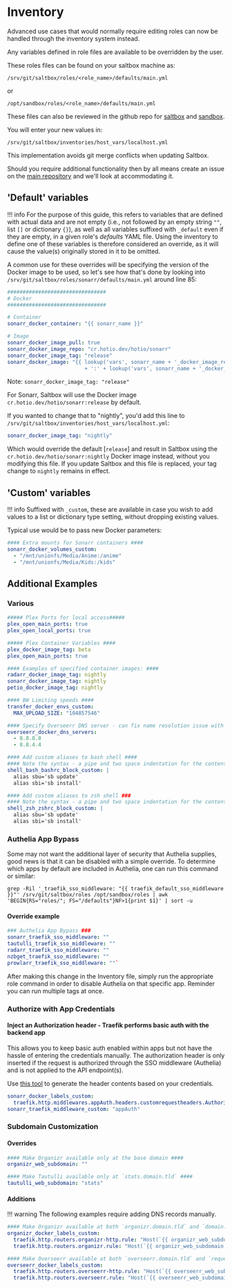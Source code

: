 # Inventory

Advanced use cases that would normally require editing roles can now be handled through the inventory system instead.

Any variables defined in role files are available to be overridden by the user.

These roles files can be found on your saltbox machine as:
```
/srv/git/saltbox/roles/<role_name>/defaults/main.yml
```
or 
```
/opt/sandbox/roles/<role_name>/defaults/main.yml
```

These files can also be reviewed in the github repo for [saltbox](https://github.com/saltyorg/Saltbox/tree/master/roles) and [sandbox](https://github.com/saltyorg/Saltbox/tree/master/roles).

You will enter your new values in:

```shell
/srv/git/saltbox/inventories/host_vars/localhost.yml
```

This implementation avoids git merge conflicts when updating Saltbox.

Should you require additional functionality then by all means create an issue on the [main repository](https://github.com/saltyorg/Saltbox/) and we'll look at accommodating it.

## 'Default' variables

!!! info
    For the purpose of this guide, this refers to variables that are defined with actual data and are not empty (i.e., not followed by an empty string `""`, list `[]` or dictionary `{}`), as well as all variables suffixed with `_default` even if they are empty, in a given role's _defaults_ YAML file. Using the inventory to define one of these variables is therefore considered an override, as it will cause the value(s) originally stored in it to be omitted.

A common use for these overrides will be specifying the version of the Docker image to be used, so let's see how that's done by looking into `/srv/git/saltbox/roles/sonarr/defaults/main.yml` around line 85:

``` yaml
################################
# Docker
################################

# Container
sonarr_docker_container: "{{ sonarr_name }}"

# Image
sonarr_docker_image_pull: true
sonarr_docker_image_repo: "cr.hotio.dev/hotio/sonarr"
sonarr_docker_image_tag: "release"
sonarr_docker_image: "{{ lookup('vars', sonarr_name + '_docker_image_repo', default=sonarr_docker_image_repo)
                         + ':' + lookup('vars', sonarr_name + '_docker_image_tag', default=sonarr_docker_image_tag) }}"
```

Note: `sonarr_docker_image_tag: "release"`

For Sonarr, Saltbox will use the Docker image `cr.hotio.dev/hotio/sonarr:release` by default.

If you wanted to change that to "nightly", you'd add this line to `/srv/git/saltbox/inventories/host_vars/localhost.yml`:

``` yaml
sonarr_docker_image_tag: "nightly"
```

Which would override the default [`release`] and result in Saltbox using the `cr.hotio.dev/hotio/sonarr:nightly` Docker image instead, without you modifying this file. If you update Saltbox and this file is replaced, your tag change to `nightly` remains in effect.

## 'Custom' variables

!!! info
    Suffixed with `_custom`, these are available in case you wish to add values to a list or dictionary type setting, without dropping existing values.

Typical use would be to pass new Docker parameters:

```yaml
#### Extra mounts for Sonarr containers ####
sonarr_docker_volumes_custom:
  - "/mnt/unionfs/Media/Anime:/anime"
  - "/mnt/unionfs/Media/Kids:/kids"
```

## Additional Examples

### Various

```yaml
##### Plex Ports for local access#####
plex_open_main_ports: true
plex_open_local_ports: true

##### Plex Container Variables ####
plex_docker_image_tag: beta
plex_open_main_ports: true

#### Examples of specified container images: ####
radarr_docker_image_tag: nightly
sonarr_docker_image_tag: nightly
petio_docker_image_tag: nightly

#### BW Limiting speeds ####
transfer_docker_envs_custom:
  MAX_UPLOAD_SIZE: "104857546"

#### Specify Overseerr DNS server - can fix name resolution issue with TMDb ####
overseerr_docker_dns_servers:
  - 8.8.8.8
  - 8.8.4.4

#### Add custom aliases to bash shell ####
#### Note the syntax - a pipe and two space indentation for the contents ####
shell_bash_bashrc_block_custom: |
  alias sbu='sb update'
  alias sbi='sb install'

#### Add custom aliases to zsh shell ###
#### Note the syntax - a pipe and two space indentation for the contents ####
shell_zsh_zshrc_block_custom: |
  alias sbu='sb update'
  alias sbi='sb install'
```

### Authelia App Bypass

Some may not want the additional layer of security that Authelia supplies, good news is that it can be disabled with a simple override. To determine which apps by default are included in Authelia, one can run this command or similar:

```shell
grep -Ril '_traefik_sso_middleware: "{{ traefik_default_sso_middleware }}"' /srv/git/saltbox/roles /opt/sandbox/roles | awk 'BEGIN{RS="roles/"; FS="/defaults"}NF>1{print $1}' | sort -u
```

#### Override example

```yaml
### Authelia App Bypass ###
sonarr_traefik_sso_middleware: ""
tautulli_traefik_sso_middleware: ""
radarr_traefik_sso_middleware: ""
nzbget_traefik_sso_middleware: ""
prowlarr_traefik_sso_middleware: ""`
```

After making this change in the Inventory file, simply run the appropriate role command in order to disable Authelia on that specific app. Reminder you can run multiple tags at once.

### Authorize with App Credentials

#### Inject an Authorization header - Traefik performs basic auth with the backend app

This allows you to keep basic auth enabled within apps but not have the hassle of entering the credentials manually. The authorization header is only inserted if the request is authorized through the SSO middleware (Authelia) and is not applied to the API endpoint(s).

Use [this tool](https://www.blitter.se/utils/basic-authentication-header-generator/) to generate the header contents based on your credentials.

```yaml
sonarr_docker_labels_custom:
  traefik.http.middlewares.appAuth.headers.customrequestheaders.Authorization: "Basic <base64 header>"
sonarr_traefik_middleware_custom: "appAuth"
```

### Subdomain Customization

#### Overrides

```yaml
#### Make Organizr available only at the base domain ####
organizr_web_subdomain: ""

#### Make Tautulli available only at `stats.domain.tld` ####
tautulli_web_subdomain: "stats"
```

#### Additions

!!! warning
    The following examples require adding DNS records manually.

```yaml
#### Make Organizr available at both `organizr.domain.tld` and `domain.tld` ####
organizr_docker_labels_custom:
  traefik.http.routers.organizr-http.rule: "Host(`{{ organizr_web_subdomain + '.' + organizr_web_domain }}`) || Host(`{{ organizr_web_domain }}`)"
  traefik.http.routers.organizr.rule: "Host(`{{ organizr_web_subdomain + '.' + organizr_web_domain }}`) || Host(`{{ organizr_web_domain }}`)"

#### Make Overseerr available at both `overseerr.domain.tld` and `requests.domain.tld` ####
overseerr_docker_labels_custom:
  traefik.http.routers.overseerr-http.rule: "Host(`{{ overseerr_web_subdomain + '.' + overseerr_web_domain }}`) || Host(`{{ 'requests.' + overseerr_web_domain }}`)"
  traefik.http.routers.overseerr.rule: "Host(`{{ overseerr_web_subdomain + '.' + overseerr_web_domain }}`) || Host(`{{ 'requests.' + overseerr_web_domain }}`)"
```
